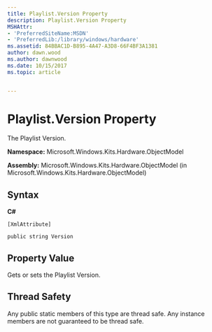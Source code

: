 ```yaml
---
title: Playlist.Version Property
description: Playlist.Version Property
MSHAttr:
- 'PreferredSiteName:MSDN'
- 'PreferredLib:/library/windows/hardware'
ms.assetid: 84BBAC1D-B895-4A47-A3D8-66F4BF3A1381
author: dawn.wood
ms.author: dawnwood
ms.date: 10/15/2017
ms.topic: article


---
```


# Playlist.Version Property


The Playlist Version.

**Namespace:** Microsoft.Windows.Kits.Hardware.ObjectModel

**Assembly:** Microsoft.Windows.Kits.Hardware.ObjectModel (in Microsoft.Windows.Kits.Hardware.ObjectModel)

## <span id="Syntax"></span><span id="syntax"></span><span id="SYNTAX"></span>Syntax


**C#**

`[XmlAttribute]`

`public string Version`

## <span id="Property_Value"></span><span id="property_value"></span><span id="PROPERTY_VALUE"></span>Property Value


Gets or sets the Playlist Version.

## <span id="Thread_Safety"></span><span id="thread_safety"></span><span id="THREAD_SAFETY"></span>Thread Safety


Any public static members of this type are thread safe. Any instance members are not guaranteed to be thread safe.

 

 






